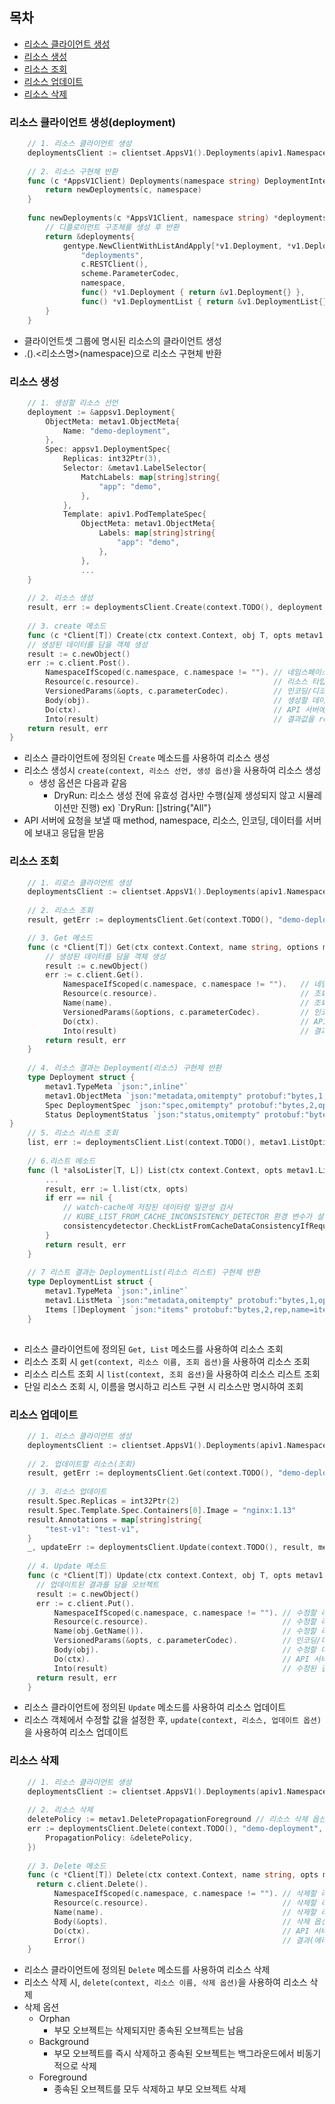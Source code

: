 ## 목차
- [리소스 클라이언트 생성](#리소스-클라이언트-생성--deployment-)
- [리소스 생성](#리소스-생성)
- [리소스 조회](#리소스-조회)
- [리소스 업데이트](#리소스-업데이트)
- [리소스 삭제](#리소스-삭제)

### 리소스 클라이언트 생성(deployment)
```go
    // 1. 리소스 클라이언트 생성
    deploymentsClient := clientset.AppsV1().Deployments(apiv1.NamespaceDefault)
        
    // 2. 리소스 구현체 반환	
    func (c *AppsV1Client) Deployments(namespace string) DeploymentInterface {
        return newDeployments(c, namespace)
    }
    
    func newDeployments(c *AppsV1Client, namespace string) *deployments {
        // 디플로이먼트 구조체를 생성 후 반환
        return &deployments{
            gentype.NewClientWithListAndApply[*v1.Deployment, *v1.DeploymentList, *appsv1.DeploymentApplyConfiguration](
                "deployments",
                c.RESTClient(),
                scheme.ParameterCodec,
                namespace,
                func() *v1.Deployment { return &v1.Deployment{} },
                func() *v1.DeploymentList { return &v1.DeploymentList{} }),
        }
    }
```
- 클라이언트셋 그룹에 명시된 리소스의 클라이언트 생성
- <clientset>.<api-group-version>().<리소스명>(namespace)으로 리소스 구현체 반환


### 리소스 생성
```go
    // 1. 생성할 리소스 선언
	deployment := &appsv1.Deployment{
		ObjectMeta: metav1.ObjectMeta{
			Name: "demo-deployment",
		},
		Spec: appsv1.DeploymentSpec{
			Replicas: int32Ptr(3),
			Selector: &metav1.LabelSelector{
				MatchLabels: map[string]string{
					"app": "demo",
				},
			},
			Template: apiv1.PodTemplateSpec{
				ObjectMeta: metav1.ObjectMeta{
					Labels: map[string]string{
						"app": "demo",
					},
				},
				...
	}
	
	// 2. 리소스 생성
	result, err := deploymentsClient.Create(context.TODO(), deployment, metav1.CreateOptions{})
	
	// 3. create 메소드
	func (c *Client[T]) Create(ctx context.Context, obj T, opts metav1.CreateOptions) (T, error) {
	// 생성된 데이터를 담을 객체 생성
	result := c.newObject()
	err := c.client.Post().
		NamespaceIfScoped(c.namespace, c.namespace != ""). // 네임스페이스 설정
		Resource(c.resource).							   // 리소스 타입 명시
		VersionedParams(&opts, c.parameterCodec).          // 인코딩/디코딩 설정
		Body(obj).										   // 생성할 데이터
		Do(ctx).									       // API 서버에 요청
		Into(result)									   // 결과값을 result 객체에 저장
	return result, err
}
```
- 리소스 클라이언트에 정의된 `Create` 메소드를 사용하여 리소스 생성
- 리소스 생성시 `create(context, 리소스 선언, 생성 옵션)`을 사용하여 리소스 생성
  - 생성 옵션은 다음과 같음
    - DryRun: 리소스 생성 전에 유효성 검사만 수행(실제 생성되지 않고 시뮬레이션만 진행) ex) `DryRun: []string{"All"}
- API 서버에 요청을 보낼 때 method, namespace, 리소스, 인코딩, 데이터를 서버에 보내고 응답을 받음


### 리소스 조회
```go
    // 1. 리로스 클라이언트 생성
    deploymentsClient := clientset.AppsV1().Deployments(apiv1.NamespaceDefault)
    
	// 2. 리소스 조회
    result, getErr := deploymentsClient.Get(context.TODO(), "demo-deployment", metav1.GetOptions{})

	// 3. Get 메소드
    func (c *Client[T]) Get(ctx context.Context, name string, options metav1.GetOptions) (T, error) {
		// 생성된 데이터를 담을 객체 생성
        result := c.newObject()
        err := c.client.Get().                                  
            NamespaceIfScoped(c.namespace, c.namespace != "").   // 네임스페이스 설정
            Resource(c.resource).                                // 조회할 리소스 명시
            Name(name).                                          // 조회할 리소스 네임
            VersionedParams(&options, c.parameterCodec).         // 인코딩/디코딩 설정
            Do(ctx).                                             // API 서버에 요청
            Into(result)                                         // 결과값을 result 객체에 저장
        return result, err
    }
	
	// 4. 리소스 결과는 Deployment(리소스) 구현체 반환
    type Deployment struct {
        metav1.TypeMeta `json:",inline"`
        metav1.ObjectMeta `json:"metadata,omitempty" protobuf:"bytes,1,opt,name=metadata"`
        Spec DeploymentSpec `json:"spec,omitempty" protobuf:"bytes,2,opt,name=spec"`
        Status DeploymentStatus `json:"status,omitempty" protobuf:"bytes,3,opt,name=status"`
}
	// 5. 리소스 리스트 조회
	list, err := deploymentsClient.List(context.TODO(), metav1.ListOptions{})
    
	// 6.리스트 메소드
    func (l *alsoLister[T, L]) List(ctx context.Context, opts metav1.ListOptions) (L, error) {
		...
	    result, err := l.list(ctx, opts)
        if err == nil {
			// watch-cache에 저장된 데이터랑 일관성 검사
			// KUBE_LIST_FROM_CACHE_INCONSISTENCY_DETECTOR 환경 변수가 설정된 경우만 기능 실행
            consistencydetector.CheckListFromCacheDataConsistencyIfRequested(ctx, "list request for "+l.client.resource, l.list, opts, result)
        }
	    return result, err
    }
    
	// 7 리스트 결과는 DeploymentList(리소스 리스트) 구현체 반환
	type DeploymentList struct {
        metav1.TypeMeta `json:",inline"`
        metav1.ListMeta `json:"metadata,omitempty" protobuf:"bytes,1,opt,name=metadata"`
        Items []Deployment `json:"items" protobuf:"bytes,2,rep,name=items"`
    }
	
```
- 리소스 클라이언트에 정의된 `Get, List` 메소드를 사용하여 리소스 조회
- 리소스 조회 시 `get(context, 리소스 이름, 조회 옵션)`을 사용하여 리소스 조회
- 리소스 리스트 조회 시 `list(context, 조회 옵션)`을 사용하여 리소스 리스트 조회
- 단일 리소스 조회 시, 이름을 명시하고 리스트 구현 시 리소스만 명시하여 조회

### 리소스 업데이트
```go
    // 1. 리소스 클라이언트 생성
    deploymentsClient := clientset.AppsV1().Deployments(apiv1.NamespaceDefault)
	
	// 2. 업데이트할 리소스(조회)
    result, getErr := deploymentsClient.Get(context.TODO(), "demo-deployment", metav1.GetOptions{})
	
	// 3. 리소스 업데이트
    result.Spec.Replicas = int32Ptr(2)                           
    result.Spec.Template.Spec.Containers[0].Image = "nginx:1.13"
    result.Annotations = map[string]string{
        "test-v1": "test-v1",
    }
    _, updateErr := deploymentsClient.Update(context.TODO(), result, metav1.UpdateOptions{})
	
	// 4. Update 메소드
    func (c *Client[T]) Update(ctx context.Context, obj T, opts metav1.UpdateOptions) (T, error) {
	  // 업데이트된 결과를 담을 오브젝트
      result := c.newObject()
      err := c.client.Put().
          NamespaceIfScoped(c.namespace, c.namespace != ""). // 수정할 리소스 네임스페이스
          Resource(c.resource).							     // 수정할 리소스 명시
          Name(obj.GetName()).							     // 수정할 리소스 이름
          VersionedParams(&opts, c.parameterCodec).          // 인코딩/디코딩
          Body(obj).										 // 수정할 데이터
          Do(ctx).										     // API 서버에 요청
          Into(result)									     // 수정된 결과 저장
      return result, err
    }
```
- 리소스 클라이언트에 정의된 `Update` 메소드를 사용하여 리소스 업데이트
- 리소스 객체에서 수정할 값을 설정한 후, `update(context, 리소스, 업데이트 옵션)`을 사용하여 리소스 업데이트

### 리소스 삭제
```go
    // 1. 리소스 클라이언트 생성
    deploymentsClient := clientset.AppsV1().Deployments(apiv1.NamespaceDefault)
    
	// 2. 리소스 삭제
    deletePolicy := metav1.DeletePropagationForeground // 리소스 삭제 옵션
    err := deploymentsClient.Delete(context.TODO(), "demo-deployment", metav1.DeleteOptions{
        PropagationPolicy: &deletePolicy,
    })
	
	// 3. Delete 메소드
	func (c *Client[T]) Delete(ctx context.Context, name string, opts metav1.DeleteOptions) error {
      return c.client.Delete().
          NamespaceIfScoped(c.namespace, c.namespace != ""). // 삭제할 리소스 네임스페이스
          Resource(c.resource).                              // 삭제할 리소스 명시
          Name(name).                                        // 삭제할 리소스 이름
          Body(&opts).                                       // 삭제 옵션
          Do(ctx).                                           // API 서버 요청
          Error()                                            // 결과(에러) 반환
    }
```
- 리소스 클라이언트에 정의된 `Delete` 메소드를 사용하여 리소스 삭제
- 리소스 삭제 시, `delete(context, 리소스 이름, 삭제 옵션)`을 사용하여 리소스 삭제
- 삭제 옵션
  - Orphan
    - 부모 오브젝트는 삭제되지만 종속된 오브젝트는 남음
  - Background
    - 부모 오브젝트를 즉시 삭제하고 종속된 오브젝트는 백그라운드에서 비동기적으로 삭제
  - Foreground
    - 종속된 오브젝트를 모두 삭제하고 부모 오브젝트 삭제